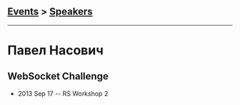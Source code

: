 ## [Events](../README.md) > [Speakers](../speakers.md)
---

# Павел Насович

## WebSocket Challenge
- 2013 Sep 17 -- RS Workshop 2    
